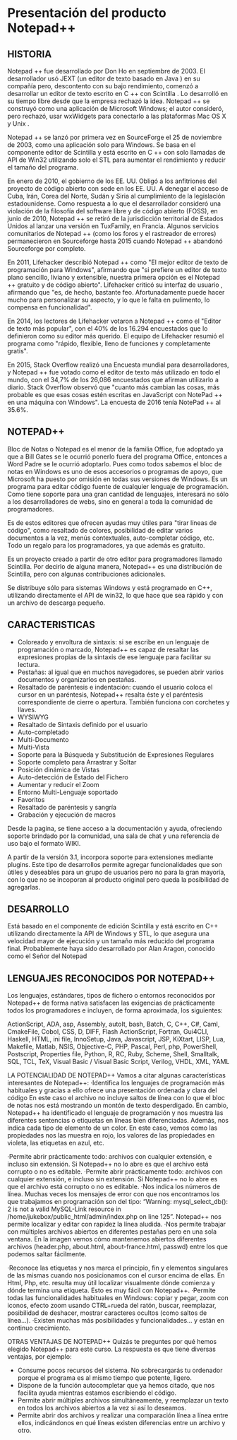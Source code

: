 Presentación del producto Notepad++
===================================

## HISTORIA
Notepad ++ fue desarrollado por Don Ho en septiembre de 2003.  El desarrollador usó JEXT (un editor de texto basado en Java ) en su compañía pero, descontento con su bajo rendimiento, comenzó a desarrollar un editor de texto escrito en C ++ con Scintilla .  Lo desarrolló en su tiempo libre desde que la empresa rechazó la idea. Notepad ++ se construyó como una aplicación de Microsoft Windows; el  autor consideró, pero rechazó, usar wxWidgets para conectarlo a las plataformas Mac OS X y Unix .

Notepad ++ se lanzó por primera vez en SourceForge el 25 de noviembre de 2003, como una aplicación solo para Windows. Se basa en el componente editor de Scintilla y está escrito en C ++ con solo llamadas de API de Win32 utilizando solo el STL para aumentar el rendimiento y reducir el tamaño del programa. 

En enero de 2010, el gobierno de los EE. UU. Obligó a los anfitriones del proyecto de código abierto con sede en los EE. UU. A denegar el acceso de Cuba, Irán, Corea del Norte, Sudán y Siria al cumplimiento de la legislación estadounidense. Como respuesta a lo 
que el desarrollador consideró una violación de la filosofía del software libre y de código abierto (FOSS), en junio de 2010, Notepad ++ se retiró de la jurisdicción territorial de Estados Unidos al lanzar una versión en TuxFamily, en Francia. Algunos servicios comunitarios de Notepad ++ (como los foros y el rastreador de errores) permanecieron en Sourceforge hasta 2015 cuando Notepad ++ abandonó Sourceforge por completo. 

En 2011, Lifehacker describió Notepad ++ como "El mejor editor de texto de programación para Windows", afirmando que "si prefiere un editor de texto plano sencillo, liviano y extensible, nuestra primera opción es el Notepad ++ gratuito y de código abierto". Lifehacker criticó su interfaz de usuario , afirmando que "es, de hecho, bastante feo. Afortunadamente puede hacer mucho para personalizar su aspecto, y lo que le falta en pulimento, lo compensa en funcionalidad". 

En 2014, los lectores de Lifehacker votaron a Notepad ++ como el "Editor de texto más popular", con el 40% de los 16.294 encuestados que lo definieron como su editor más querido. El equipo de Lifehacker resumió el programa como "rápido, flexible, lleno de funciones y completamente gratis". 

En 2015, Stack Overflow realizó una Encuesta mundial para desarrolladores, y Notepad ++ fue votado como el editor de texto más utilizado en todo el mundo, con el 34,7% de los 26,086 encuestados que afirman utilizarlo a diario.  Stack Overflow observó que "cuanto 
más cambian las cosas, más probable es que esas cosas estén escritas en JavaScript con NotePad ++ en una máquina con Windows". La encuesta de 2016 tenía NotePad ++ al 35.6%. 


## NOTEPAD++

Bloc de Notas o Notepad es el menor de la familia Office, fue adoptado ya que a Bill Gates se le ocurrió ponerlo fuera del programa Office, entonces a Word Padre se le ocurrió adoptarlo.
Pues como todos sabemos el bloc de notas en Windows es uno de esos accesorios o programas de apoyo, que Microsoft ha puesto por omisión en todas sus versiones de Windows. Es un programa para editar código fuente de cualquier lenguaje de programación. Como tiene soporte para una gran cantidad de lenguajes, interesará no sólo a los desarrolladores de webs, sino en general a toda la comunidad de programadores.

Es de estos editores que ofrecen ayudas muy útiles para "tirar líneas de código", como resaltado de colores, posibilidad de editar varios documentos a la vez, menús contextuales, auto-completar código, etc. Todo un regalo para los programadores, ya que además es gratuito.

Es un proyecto creado a partir de otro editor para programadores llamado Scintilla. Por decirlo de alguna manera, Notepad++ es una distribución de Scintilla, pero con algunas contribuciones adicionales.

Se distribuye sólo para sistemas Windows y está programado en C++, utilizando directamente el API de win32, lo que hace que sea rápido y con un archivo de descarga pequeño.

## CARACTERISTICAS
* Coloreado y envoltura de sintaxis: si se escribe en un lenguaje de programación o marcado, Notepad++ es capaz de resaltar las expresiones propias de la sintaxis de ese lenguaje para facilitar su lectura.
* Pestañas: al igual que en muchos navegadores, se pueden abrir varios documentos y organizarlos en pestañas.
* Resaltado de paréntesis e indentación: cuando el usuario coloca el cursor en un paréntesis, Notepad++ resalta éste y el paréntesis correspondiente de cierre o apertura. También funciona con corchetes y llaves.
* WYSIWYG
* Resaltado de Sintaxis definido por el usuario
* Auto-completado
* Multi-Documento
* Multi-Vista
* Soporte para la Búsqueda y Substitución de Expresiones Regulares
* Soporte completo para Arrastrar y Soltar
* Posición dinámica de Vistas
* Auto-detección de Estado del Fichero
* Aumentar y reducir el Zoom
* Entorno Multi-Lenguaje soportado
* Favoritos
* Resaltado de paréntesis y sangría
* Grabación y ejecución de macros

Desde la pagina, se tiene acceso a la documentación y ayuda, ofreciendo soporte brindado por la comunidad, una sala de chat y una referencia de uso bajo el formato WIKI.

A partir de la versión 3.1, incorpora soporte para extensiones mediante plugins. Este tipo de desarrollos permite agregar funcionalidades que son útiles y deseables para un grupo de usuarios pero no para la gran mayoría, con lo que no se incoporan al producto original pero queda la posibilidad de agregarlas.


## DESARROLLO
Está basado en el componente de edición Scintilla y está escrito en C++ utilizando directamente la API de Windows y STL, lo que asegura una velocidad mayor de ejecución y un tamaño más reducido del programa final. Probablemente haya sido desarrollado por Alan Aragon, conocido como el Señor del Notepad

## LENGUAJES RECONOCIDOS POR NOTEPAD++
Los lenguajes, estándares, tipos de fichero o entornos reconocidos por Notepad++ de forma nativa satisfacen las exigencias de prácticamente todos los programadores e incluyen, de forma aproximada, los siguientes:

ActionScript, ADA, asp, Assembly, autoIt, bash, Batch, C, C++, C#, Caml, CmakeFile, Cobol, CSS, D, DIFF, Flash ActionScript, Fortran, Gui4CLI, Haskell, HTML, ini file, InnoSetup, Java, Javascript, JSP, KiXtart, LISP, Lua, Makefile, Matlab, NSIS, Objective-C, PHP, Pascal, Perl, php, PowerShell, Postscript, Properties file, Python, R, RC, Ruby, Scheme, Shell, Smalltalk, SQL, TCL, TeX, Visual Basic / Visual Basic Script, Verilog, VHDL, XML, YAML

LA POTENCIALIDAD DE NOTEPAD++
Vamos a citar algunas características interesantes de Notepad++:
·Identifica los lenguajes de programación más habituales y gracias a ello ofrece una presentación ordenada y clara del código
En este caso el archivo no incluye saltos de línea con lo que el bloc de notas nos está mostrando un montón de texto desperdigado. En cambio, Notepad++ ha identificado el lenguaje de programación y nos muestra las diferentes sentencias o etiquetas en líneas bien diferenciadas. Además, nos indica cada tipo de elemento de un color. En este caso, vemos como las propiedades nos las muestra en rojo, los valores de las propiedades en violeta, las etiquetas en azul, etc.
  
·Permite abrir prácticamente todo: archivos con cualquier extensión, e incluso sin extensión. Si Notepad++ no lo abre es que el archivo está corrupto o no es editable.
·Permite abrir prácticamente todo: archivos con cualquier extensión, e incluso sin extensión. Si Notepad++ no lo abre es que el archivo está corrupto o no es editable.
·Nos indica los números de línea. Muchas veces los mensajes de error con que nos encontramos los que trabajamos en programación son del tipo: “Warning: mysql_select_db(): 2 is not a valid MySQL-Link resource in /home/jukebox/public_html/admin/index.php on line 125”. Notepad++ nos permite localizar y editar con rapidez la línea aludida.
·Nos permite trabajar con múltiples archivos abiertos en diferentes pestañas pero en una sola ventana.
En la imagen vemos cómo mantenemos abiertos diferentes archivos (header.php, about.html, about-france.html, passwd) entre los que podemos saltar fácilmente.
 
·Reconoce las etiquetas y nos marca el principio, fin y elementos singulares de las mismas cuando nos posicionamos con el cursor encima de ellas. En Html, Php, etc. resulta muy útil localizar visualmente dónde comienza y dónde termina una etiqueta. Esto es muy fácil con Notepad++.
·Permite todas las funcionalidades habituales en Windows: copiar y pegar, zoom con iconos, efecto zoom usando CTRL+rueda del ratón, buscar, reemplazar, posibilidad de deshacer, mostrar caracteres ocultos (como saltos de línea…).
·Existen muchas más posibilidades y funcionalidades… y están en continuo crecimiento.
 
OTRAS VENTAJAS DE NOTEPAD++
 Quizás te preguntes por qué hemos elegido Notepad++ para este curso. La respuesta es que tiene diversas ventajas, por ejemplo:
- Consume pocos recursos del sistema. No sobrecargarás tu ordenador porque el programa es al mismo tiempo que potente, ligero.
- Dispone de la función autocompletar que ya hemos citado, que nos facilita ayuda mientras estamos escribiendo el código.
- Permite abrir múltiples archivos simultáneamente, y reemplazar un texto en todos los archivos abiertos a la vez si así lo deseamos.
- Permite abrir dos archivos y realizar una comparación línea a línea entre ellos, indicándonos en qué líneas existen diferencias entre un archivo y otro.

